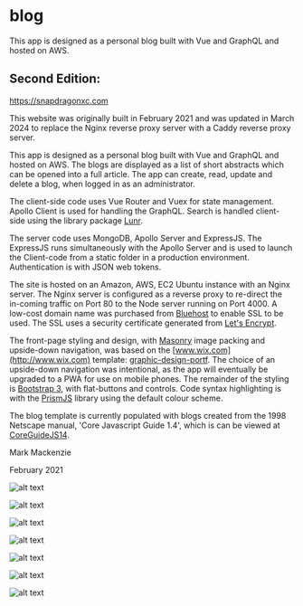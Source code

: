 # blog

This app is designed as a personal blog built with Vue and GraphQL and hosted on AWS.

## Second Edition:

https://snapdragonxc.com

This website was originally built in February 2021 and was updated in March 2024 to replace the Nginx reverse proxy server with a Caddy reverse proxy server.

This app is designed as a personal blog built with Vue and GraphQL and hosted on AWS. The blogs are displayed as a list of short abstracts which can be opened into a full article. The app can create, read, update and delete a blog, when logged in as an administrator.

The client-side code uses Vue Router and Vuex for state management. Apollo Client is used for handling the GraphQL. Search is handled client-side using the library package [Lunr](https://lunrjs.com/). 

The server code uses MongoDB, Apollo Server and ExpressJS. The ExpressJS runs simultaneously with the Apollo Server and is used to launch the Client-code from a static folder in a production environment. Authentication is with JSON web tokens. 

The site is hosted on an Amazon, AWS, EC2 Ubuntu instance with an Nginx server. The Nginx server is configured as a reverse proxy to re-direct the in-coming traffic on Port 80 to the Node server running on Port 4000. A low-cost domain name was purchased from [Bluehost](https://www.bluehost.com/) to enable SSL to be used. The SSL uses a security certificate generated from [Let's Encrypt](https://letsencrypt.org/).

The front-page styling and design, with [Masonry](https://masonry.desandro.com/)  image packing and upside-down navigation, was based on the [www.wix.com](http://www.wix.com)  template: [graphic-design-portf](https://www.wix.com/demone2/graphic-design-portf). The choice of an upside-down navigation was intentional, as the app will eventually be upgraded to a PWA for use on mobile phones. The remainder of the styling is [Bootstrap 3](https://getbootstrap.com/docs/3.3/), with flat-buttons and controls. Code syntax highlighting is with the [PrismJS](http://prismjs.com) library using the default colour scheme.
          
The blog template is currently populated with blogs created from the 1998 Netscape manual, 'Core Javascript Guide 1.4', which is can be viewed at  [CoreGuideJS14](https://docs.huihoo.com/javascript/CoreGuideJS14/index.html).

Mark Mackenzie

February 2021

![alt text](https://github.com/mmackenzie-syd/blog/blob/master/screenshots/grey/home.png)

![alt text](https://github.com/mmackenzie-syd/blog/blob/master/screenshots/grey/blog.png)

![alt text](https://github.com/mmackenzie-syd/blog/blob/master/screenshots/grey/article.png)

![alt text](https://github.com/mmackenzie-syd/blog/blob/master/screenshots/grey/contact.png)

![alt text](https://github.com/mmackenzie-syd/blog/blob/master/screenshots/grey/login.png)

![alt text](https://github.com/mmackenzie-syd/blog/blob/master/screenshots/grey/admin.png)

![alt text](https://github.com/mmackenzie-syd/blog/blob/master/screenshots/grey/add.png)

